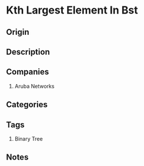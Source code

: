 # Kth Largest Element In Bst

## Origin

## Description

## Companies

1. Aruba Networks

## Categories

## Tags

1. Binary Tree

## Notes